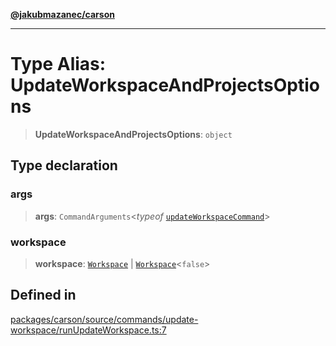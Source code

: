 [**@jakubmazanec/carson**](../README.md)

---

# Type Alias: UpdateWorkspaceAndProjectsOptions

> **UpdateWorkspaceAndProjectsOptions**: `object`

## Type declaration

### args

> **args**: `CommandArguments`\<_typeof_
> [`updateWorkspaceCommand`](../variables/updateWorkspaceCommand.md)\>

### workspace

> **workspace**: [`Workspace`](../classes/Workspace.md) \|
> [`Workspace`](../classes/Workspace.md)\<`false`\>

## Defined in

[packages/carson/source/commands/update-workspace/runUpdateWorkspace.ts:7](https://github.com/jakubmazanec/tools/blob/a9765e3de8390a6e57bec51efaeb411fbd7881ab/packages/carson/source/commands/update-workspace/runUpdateWorkspace.ts#L7)
